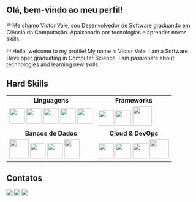 ## Olá, bem-vindo ao meu perfil!

<p> ᴮᴿ Me chamo Victor Vale, sou Desenvolvedor de Software graduando em Ciência da Computação. Apaixonado por tecnologias e aprender novas skills. </p>
<p> ᴱᴺ Hello, welcome to my profile! My name is Victor Vale, I am a Software Developer graduating in Computer Science. I am passionate about technologies and learning new skills. </p>

## Hard Skills

<table>
  <tr>
    <td align="center"><b>Linguagens</b></td>
    <td align="center"><b>Frameworks</b></td>
  </tr>
  <tr>
    <td>
      <img loading="lazy" src="https://cdn.jsdelivr.net/gh/devicons/devicon@latest/icons/csharp/csharp-original.svg" width="40" height="40"/>
      <img loading="lazy" src="https://cdn.jsdelivr.net/gh/devicons/devicon@latest/icons/java/java-original.svg" width="40" height="40"/>
      <img loading="lazy" src="https://cdn.jsdelivr.net/gh/devicons/devicon@latest/icons/html5/html5-original.svg" width="40" height="40"/>
      <img loading="lazy" src="https://cdn.jsdelivr.net/gh/devicons/devicon@latest/icons/css3/css3-original.svg" width="40" height="40"/>
      <img loading="lazy" src="https://cdn.jsdelivr.net/gh/devicons/devicon@latest/icons/javascript/javascript-original.svg" width="40" height="40"/>
    </td>
    <td>
      <img loading="lazy" src="https://cdn.jsdelivr.net/gh/devicons/devicon@latest/icons/dotnetcore/dotnetcore-original.svg" width="40" height="40"/>
      <img loading="lazy" src="https://cdn.jsdelivr.net/gh/devicons/devicon@latest/icons/spring/spring-original-wordmark.svg" width="40" height="40"/>
      <img loading="lazy" src="https://cdn.jsdelivr.net/gh/devicons/devicon@latest/icons/angular/angular-original-wordmark.svg" width="50" height="50"/>
    </td>
  </tr>
  <tr>
    <td align="center"><b>Bancos de Dados</b></td>
    <td align="center"><b>Cloud & DevOps</b></td>
  </tr>
  <tr>
    <td>
      <img loading="lazy" src="https://cdn.jsdelivr.net/gh/devicons/devicon@latest/icons/mysql/mysql-original-wordmark.svg" width="50" height="50"/>
      <img loading="lazy" src="https://cdn.jsdelivr.net/gh/devicons/devicon@latest/icons/microsoftsqlserver/microsoftsqlserver-plain-wordmark.svg" width="40" height="40"/>
      <img loading="lazy" src="https://cdn.jsdelivr.net/gh/devicons/devicon@latest/icons/mongodb/mongodb-plain-wordmark.svg" width="40" height="40"/>
      <img loading="lazy" src="https://cdn.jsdelivr.net/gh/devicons/devicon@latest/icons/postgresql/postgresql-plain-wordmark.svg" width="40" height="50"/>
    </td>
    <td>
      <img loading="lazy" src="https://cdn.jsdelivr.net/gh/devicons/devicon@latest/icons/docker/docker-plain-wordmark.svg" width="40" height="40"/>
      <img loading="lazy" src="https://cdn.jsdelivr.net/gh/devicons/devicon@latest/icons/kubernetes/kubernetes-original.svg" width="40" height="40"/>
      <img loading="lazy" src="https://cdn.jsdelivr.net/gh/devicons/devicon@latest/icons/amazonwebservices/amazonwebservices-plain-wordmark.svg" width="40" height="40"/>
      <img loading="lazy" src="https://cdn.jsdelivr.net/gh/devicons/devicon@latest/icons/azure/azure-original-wordmark.svg" width="50" height="50"/>
    </td>
  </tr>
</table>
   
 ## Contatos
 <div>
   <a href="https://www.linkedin.com/in/jvictor-vale/" target="_blank"><img loading="lazy" src="https://img.shields.io/badge/-LinkedIn-%230077B5?style=for-the-badge&logo=linkedin&logoColor=white" target="_blank"></a>   
   <a href = "mailto:joaovictorvale06@gmail.com"><img loading="lazy" src="https://img.shields.io/badge/Gmail-D14836?style=for-the-badge&logo=gmail&logoColor=white" target="_blank"></a>
   <a href="https://seu-link-aqui.com/VictorVale-Curriculo.pdf" target="_blank">
    <img loading="lazy" src="https://img.shields.io/badge/Currículo-0A66C2?style=for-the-badge"/>
  </a>
 </div>
